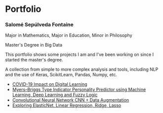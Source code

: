<h1>Portfolio</h1>
<h3>Salomé Sepúlveda Fontaine</h3>
<p>Major in Mathematics, Major in Education, Minor in Philosophy</p>
<p> Master's Degree in Big Data</p>

<p>This portfolio shows some projects I am and I've been working on since I started the master's degree. </p>
<p> A collection from simple to more complex analysis and tools, including NLP and the use of Keras, ScikitLearn, Pandas, Numpy, etc.<p>
  
<ul>
    
 <li> <a href='https://www.kaggle.com/filo12guda/learnplatform-covid-19-impact-on-digital-learning'>COVID-19 Impact on Digital Learning </a></li>
  
  
  <li> <a href='https://github.com/ApusDT/MBTI-Personality-Predictor-using-Machine-Learning'>Myers–Briggs Type Indicator Personality Predictor using Machine Learning, Deep Learning and Fuzzy Logic</a></li>
  
  <li> <a href='https://github.com/ApusDT/Convolutional-Neural-Network-CNN-Data-Augmentation'>Convolutional Neural Network CNN + Data Augmentation</a></li>
 
  <li> <a href='https://github.com/ApusDT/First-approach-to-ElasticNet-Linear-Regression-Ridge-Lasso/blob/main/First_approach_to_ElasticNet%2C_Linear_Regression%2C_Ridge%2C_Lasso.ipynb'>Exploring ElasticNet, Linear Regression, Ridge, Lasso</a></li>
  
</ul>
</p>

